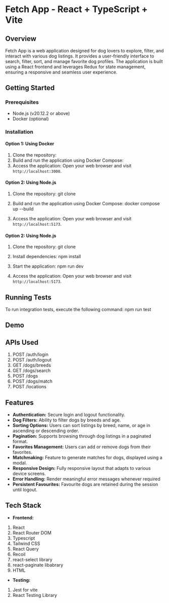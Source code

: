
# Fetch App - React + TypeScript + Vite


## Overview

Fetch App is a web application designed for dog lovers to explore, filter, and interact with various dog listings. It provides a user-friendly interface to search, filter, sort, and manage favorite dog profiles. The application is built using a React frontend and leverages Redux for state management, ensuring a responsive and seamless user experience.

## Getting Started

### Prerequisites

- Node.js (v20.12.2 or above)
- Docker (optional)

### Installation

#### Option 1: Using Docker

1. Clone the repository:
2. Build and run the application using Docker Compose:
3. Access the application: Open your web browser and visit `http://localhost:3000`.

#### Option 2: Using Node.js

1. Clone the repository:
git clone <repository-url>

2. Build and run the application using Docker Compose:
docker compose up --build

3. Access the application: Open your web browser and visit `http://localhost:5173`.

#### Option 2: Using Node.js

1. Clone the repository:
git clone <repository-url>

2. Install dependencies:
npm install

3. Start the application:
npm run dev

4. Access the application: Open your web browser and visit `http://localhost:5173`.


## Running Tests
To run integration tests, execute the following command:
npm run test

## Demo



## APIs Used
1. POST /auth/login
2. POST /auth/logout
3. GET /dogs/breeds
4. GET /dogs/search
5. POST /dogs
6. POST /dogs/match
7. POST /locations

## Features
- **Authentication:** Secure login and logout functionality.
- **Dog Filters:** Ability to filter dogs by breeds and age.
- **Sorting Options:** Users can sort listings by breed, name, or age in ascending or descending order.
- **Pagination:** Supports browsing through dog listings in a paginated format.
- **Favorites Management:** Users can add or remove dogs from their favorites.
- **Matchmaking:** Feature to generate matches for dogs, displayed using a modal.
- **Responsive Design:** Fully responsive layout that adapts to various device screens.
- **Error Handling:** Render meaningful error messages whenever required 
- **Persistent Favourites:** Favourite dogs are retained during the session until logout.

## Tech Stack

- **Frontend:** 
1. React 
2. React Router DOM 
3. Typescript 
4. Tailwind CSS
5. React Query
6. Recoil
7. react-select library
8. react-paginate libabrary
9. HTML 

- **Testing:** 
1. Jest for vite 
2. React Testing Library
